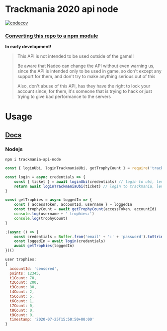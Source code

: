 # Trackmania 2020 api node

[![codecov](https://codecov.io/gh/breeku/trackmania2020-api-node/branch/master/graph/badge.svg)](https://codecov.io/gh/breeku/trackmania2020-api-node)

### [Converting this repo to a npm module](https://github.com/The-Firexx/trackmania2020apidocumentation)

**In early development!**

> This API is not intended to be used outside of the game!!
>
> Be aware that Nadeo can change the API without even warning us, since the API is intended only to be used in game, so don't except any support for them, and don't try to make anything serious out of this
>
> Also, don't abuse of this API, has they have the right to lock your account since, for them, it's someone that is trying to hack or just trying to give bad performance to the servers

# Usage

## **[Docs](https://trackmania-api-node.netlify.app)**

### Nodejs

`npm i trackmania-api-node`

```javascript
const { loginUbi, loginTrackmaniaUbi, getTrophyCount } = require('trackmania-api-node')

const login = async credentials => {
    const { ticket } = await loginUbi(credentials) // login to ubi, level 0
    return await loginTrackmaniaUbi(ticket) // login to trackmania, level 1
}

const getTrophies = async loggedIn => {
    const { accessToken, accountId, username } = loggedIn
    const trophyCount = await getTrophyCount(accessToken, accountId)
    console.log(username + ' trophies:')
    console.log(trophyCount)
}

;(async () => {
    const credentials = Buffer.from('email' + ':' + 'password').toString('base64')
    const loggedIn = await login(credentials)
    await getTrophies(loggedIn)
})()
```

```javascript
user trophies:
{
  accountId: 'censored',
  points: 12345,
  t1Count: 70,
  t2Count: 200,
  t3Count: 80,
  t4Count: 2,
  t5Count: 5,
  t6Count: 1,
  t7Count: 0,
  t8Count: 0,
  t9Count: 0,
  timestamp: '2020-07-25T15:50:50+00:00'
}
```
